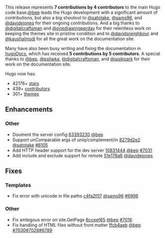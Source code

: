 This release represents **7 contributions by 4 contributors** to the main Hugo code base.[@bep](https://github.com/bep) leads the Hugo development with a significant amount of contributions, but also a big shoutout to [@satotake](https://github.com/satotake), [@sams96](https://github.com/sams96), and [@davidejones](https://github.com/davidejones) for their ongoing contributions.
And a big thanks to [@digitalcraftsman](https://github.com/digitalcraftsman) and [@onedrawingperday](https://github.com/onedrawingperday) for their relentless work on keeping the themes site in pristine condition and to [@davidsneighbour](https://github.com/davidsneighbour) and [@kaushalmodi](https://github.com/kaushalmodi) for all the great work on the documentation site.

Many have also been busy writing and fixing the documentation in [hugoDocs](https://github.com/gohugoio/hugoDocs), 
which has received **5 contributions by 5 contributors**. A special thanks to [@bep](https://github.com/bep), [@psliwka](https://github.com/psliwka), [@digitalcraftsman](https://github.com/digitalcraftsman), and [@jasikpark](https://github.com/jasikpark) for their work on the documentation site.


Hugo now has:

* 42176+ [stars](https://github.com/gohugoio/hugo/stargazers)
* 439+ [contributors](https://github.com/gohugoio/hugo/graphs/contributors)
* 301+ [themes](http://themes.gohugo.io/)

## Enhancements

### Other

* Doument the server config [63393230](https://github.com/gohugoio/hugo/commit/63393230c9d3ba19ad182064787e3bfd7ecf82d8) [@bep](https://github.com/bep) 
* Support unComparable args of uniq/complement/in [8279d2e2](https://github.com/gohugoio/hugo/commit/8279d2e2271ee64725133d36a12d1d7e2158bffd) [@satotake](https://github.com/satotake) [#6105](https://github.com/gohugoio/hugo/issues/6105)
* Add HTTP header support for the dev server [10831444](https://github.com/gohugoio/hugo/commit/108314444b510bfc330ccac745dce7beccd52c91) [@bep](https://github.com/bep) [#7031](https://github.com/gohugoio/hugo/issues/7031)
* Add include and exclude support for remote [51e178a6](https://github.com/gohugoio/hugo/commit/51e178a6a28a3f305d89ebb489675743f80862ee) [@davidejones](https://github.com/davidejones) 

## Fixes

### Templates

* Fix error with unicode in file paths [c4fa2f07](https://github.com/gohugoio/hugo/commit/c4fa2f07996c7f1f4e257089a3c3c5b4c1339722) [@sams96](https://github.com/sams96) [#6996](https://github.com/gohugoio/hugo/issues/6996)

### Other

* Fix ambigous error on site.GetPage [6cceef65](https://github.com/gohugoio/hugo/commit/6cceef65c2f4b7c262bf67a249867658112b6de4) [@bep](https://github.com/bep) [#7016](https://github.com/gohugoio/hugo/issues/7016)
* Fix handling of HTML files without front matter [ffcb4aeb](https://github.com/gohugoio/hugo/commit/ffcb4aeb8e392a80da7cad0f1e03a4102efb24ec) [@bep](https://github.com/bep) [#7030](https://github.com/gohugoio/hugo/issues/7030)[#7028](https://github.com/gohugoio/hugo/issues/7028)[#6789](https://github.com/gohugoio/hugo/issues/6789)






